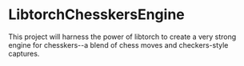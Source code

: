 # LibtorchChesskersEngine
This project will harness the power of libtorch to create a very strong engine for chesskers--a blend of chess moves and checkers-style captures.
